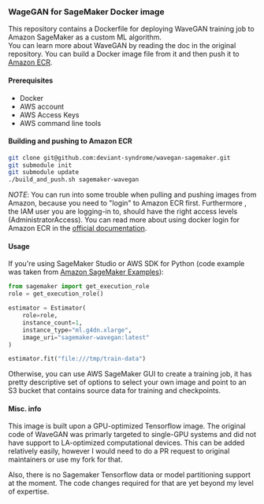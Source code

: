 ### WageGAN for SageMaker Docker image

This repository contains a Dockerfile for deploying WaveGAN training job to Amazon SageMaker as a custom ML algorithm.  
You can learn more about WaveGAN by reading the doc in the original repository. You can build a Docker image file from it and then push it to
 [Amazon ECR](https://aws.amazon.com/ecr/). 
  
#### Prerequisites

* Docker
* AWS account
* AWS Access Keys
* AWS command line tools

#### Building and pushing to Amazon ECR

```bash
git clone git@github.com:deviant-syndrome/wavegan-sagemaker.git
git submodule init
git submodule update
./build_and_push.sh sagemaker-wavegan
```

*NOTE*: You can run into some trouble when pulling and pushing images from Amazon, because you need to "login" to Amazon ECR first. Furthermore
, the IAM user you are logging-in to, should have the right access levels (AdministratorAccess). 
You can read more about using docker login for Amazon ECR in the 
[official documentation](https://docs.aws.amazon.com/AmazonECR/latest/userguide/get-set-up-for-amazon-ecr.html).  

#### Usage 

If you're using SageMaker Studio or AWS SDK for Python (code example was taken from [Amazon SageMaker Examples](https://sagemaker-examples.readthedocs.io/en/latest/advanced_functionality/tensorflow_bring_your_own/tensorflow_bring_your_own.html)):

```python
from sagemaker import get_execution_role
role = get_execution_role()

estimator = Estimator(
    role=role,
    instance_count=1,
    instance_type="ml.g4dn.xlarge",
    image_uri="sagemaker-wavegan:latest"
)

estimator.fit("file:///tmp/train-data")
```

Otherwise, you can use AWS SageMaker GUI to create a training job, it has pretty descriptive set of options to select your own image and point to
 an S3
 bucket that contains source data for training and checkpoints.
 
#### Misc. info
This image is built upon a GPU-optimized Tensorflow image. The original code of WaveGAN was primarly targeted to single-GPU systems and did
 not have support to LA-optimized computational devices. This can be added relatively easily, however I would need to do a PR request to original
  maintainers or use my fork for that.   

Also, there is no Sagemaker Tensorflow data or model partitioning support at the moment. The code changes required for that are yet beyond my
 level of expertise. 
    
